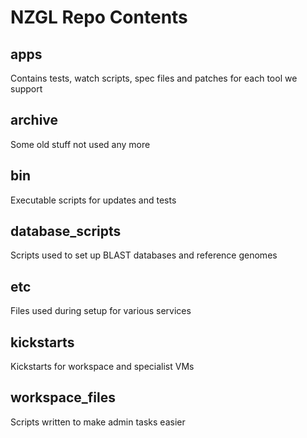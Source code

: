NZGL Repo Contents
================
## apps
Contains tests, watch scripts, spec files and patches for each tool we support
## archive
Some old stuff not used any more
## bin
Executable scripts for updates and tests
## database_scripts
Scripts used to set up BLAST databases and reference genomes
## etc
Files used during setup for various services
## kickstarts
Kickstarts for workspace and specialist VMs
## workspace_files
Scripts written to make admin tasks easier
